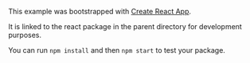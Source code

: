 This example was bootstrapped with [Create React App](https://github.com/facebook/create-react-app).

It is linked to the react package in the parent directory for development purposes.

You can run `npm install` and then `npm start` to test your package.
